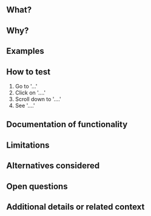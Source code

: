 ## What?
<!-- Explain what your pull request does -->


## Why?
<!-- Explain why you're opening this pull request, what limitations does it address, etc..  If you're fixing a bug with an open bug report you can just link to the bug report -->


## Examples
<!-- If applicable, give examples of your changes, screenshots, videos, etc. -->


## How to test
<!-- Give the steps required to test your pull request -->

1. Go to '...'
2. Click on '....'
3. Scroll down to '....'
4. See '....'

## Documentation of functionality
<!-- Link to the accompanying documentation pull request or identify where the documentation is located in this pull request.  If no documentation is needed, please specify this here -->


## Limitations
<!-- List anything that isn't addressed, e.g. corner cases, and why they weren't addressed -->


## Alternatives considered
<!-- If there are any alternative ways of implementing this that you thought of, but decided against, list them here along with why they were discarded -->


## Open questions
<!-- List any questions you have -->


## Additional details or related context
<!-- Give any other details that you think the reviewers should be aware of -->

